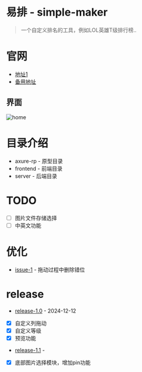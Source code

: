 # 易排 - simple-maker
> 一个自定义排名的工具，例如LOL英雄T级排行榜..

# 官网
- [地址1](http://124.221.125.121/simple-maker/#/home)
- [备用地址](https://zhoufanglu.github.io/share-reveal/simple-maker/index.html#/home)

## 界面
![home](https://github.com/zhoufanglu/simple-maker/blob/dev-1.0/frontend/src/assets/imgs/introduce/home.png)

# 目录介绍
- axure-rp - 原型目录
- frontend - 前端目录
- server - 后端目录

# TODO
- [ ] 图片文件存储选择
- [ ] 中英文功能

# 优化
- [issue-1](https://github.com/zhoufanglu/simple-maker/issues/1) - 拖动过程中删除错位 

# release
- [release-1.0](https://github.com/zhoufanglu/simple-maker/releases/tag/dev-1.0) - 2024-12-12
- [x] 自定义列拖动
- [x] 自定义等级
- [x] 预览功能

- [release-1.1](https://github.com/zhoufanglu/simple-maker/releases/tag/dev-1.0) -
- [x] 底部图片选择模块，增加pin功能
